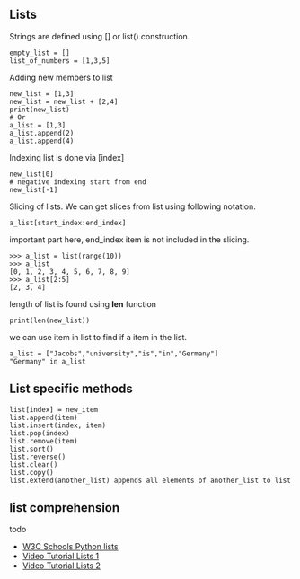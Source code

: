 ## Lists


Strings are defined using [] or list() construction.


    empty_list = []
    list_of_numbers = [1,3,5]


Adding new members to list

    new_list = [1,3]
    new_list = new_list + [2,4]
    print(new_list)
    # Or
    a_list = [1,3]
    a_list.append(2)
    a_list.append(4)


Indexing list is done via [index]

    new_list[0]
    # negative indexing start from end
    new_list[-1]

Slicing of lists. We can get slices from list using following notation.

    a_list[start_index:end_index]

important part here, end_index item is not included in the slicing.


    >>> a_list = list(range(10))
    >>> a_list
    [0, 1, 2, 3, 4, 5, 6, 7, 8, 9]
    >>> a_list[2:5]
    [2, 3, 4]


length of list is found using **len** function


    print(len(new_list))

we can use item in list to find if a item in the list.

    a_list = ["Jacobs","university","is","in","Germany"]
    "Germany" in a_list


## List specific methods

    list[index] = new_item
    list.append(item)
    list.insert(index, item)
    list.pop(index)
    list.remove(item)
    list.sort()
    list.reverse()
    list.clear()
    list.copy()
    list.extend(another_list) appends all elements of another_list to list


## list comprehension

todo


- [W3C Schools Python lists](https://www.w3schools.com/python/python_lists.asp)
- [Video Tutorial Lists 1](https://youtu.be/tw7ror9x32s)
- [Video Tutorial Lists 2](https://youtu.be/ohCDWZgNIU0)


